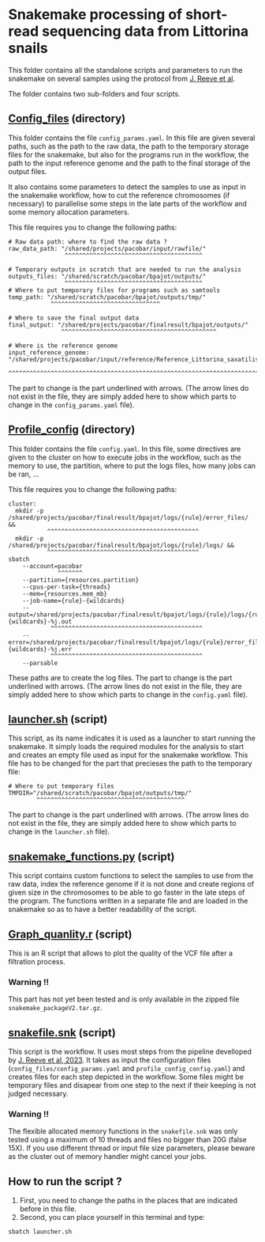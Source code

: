 # Snakemake processing of short-read sequencing data from Littorina snails

This folder contains all the standalone scripts and parameters to run the snakemake on several samples using the protocol from [J. Reeve et al](https://www.protocols.io/private/C9EE16909F3011EE839C0A58A9FEAC02). 


The folder contains two sub-folders and four scripts.

## [Config_files](./config_files/) (directory)

This folder contains the file `config_params.yaml`. In this file are given several paths, such as the path to the raw data, the path to the temporary storage files for the snakemake, but also for the programs run in the workflow, the path to the input reference genome and the path to the final storage of the output files.

It also contains some parameters to detect the samples to use as input in the snakemake workflow, how to cut the reference chromosomes (if necessary) to parallelise some steps in the late parts of the workflow and some memory allocation parameters.

This file requires you to change the following paths:
```
# Raw data path: where to find the raw data ?
raw_data_path: "/shared/projects/pacobar/input/rawfile/"
                ^^^^^^^^^^^^^^^^^^^^^^^^^^^^^^^^^^^^^^^

# Temporary outputs in scratch that are needed to run the analysis
outputs_files: "/shared/scratch/pacobar/bpajot/outputs/"
                ^^^^^^^^^^^^^^^^^^^^^^^^^^^^^^^^^^^^^^^
# Where to put temporary files for programs such as samtools
temp_path: "/shared/scratch/pacobar/bpajot/outputs/tmp/"
            ^^^^^^^^^^^^^^^^^^^^^^^^^^^^^^^

# Where to save the final output data
final_output: "/shared/projects/pacobar/finalresult/bpajot/outputs/"
               ^^^^^^^^^^^^^^^^^^^^^^^^^^^^^^^^^^^^^^^^^^^^

# Where is the reference genome
input_reference_genome: "/shared/projects/pacobar/input/reference/Reference_Littorina_saxatilis_reshape.fa"
                         ^^^^^^^^^^^^^^^^^^^^^^^^^^^^^^^^^^^^^^^^^^^^^^^^^^^^^^^^^^^^^^^^^^^^^^^^^^^^^^^^^
```
The part to change is the part underlined with arrows. (The arrow lines do not exist in the file, they are simply added here to show which parts to change in the `config_params.yaml` file).


## [Profile_config](./profile_config/) (directory)

This folder contains the file `config.yaml`. In this file, some directives are given to the cluster on how to execute jobs in the workflow, such as the memory to use, the partition, where to put the logs files, how many jobs can be ran, ...

This file requires you to change the following paths: 
```
cluster:
  mkdir -p /shared/projects/pacobar/finalresult/bpajot/logs/{rule}/error_files/ &&
           ^^^^^^^^^^^^^^^^^^^^^^^^^^^^^^^^^^^^^^^^^^^
  mkdir -p /shared/projects/pacobar/finalresult/bpajot/logs/{rule}/logs/ &&
           ^^^^^^^^^^^^^^^^^^^^^^^^^^^^^^^^^^^^^^^^^^^
sbatch
    --account=pacobar
              ^^^^^^^
    --partition={resources.partition}
    --cpus-per-task={threads}
    --mem={resources.mem_mb}
    --job-name={rule}-{wildcards}
    --output=/shared/projects/pacobar/finalresult/bpajot/logs/{rule}/logs/{rule}-{wildcards}-%j.out
            ^^^^^^^^^^^^^^^^^^^^^^^^^^^^^^^^^^^^^^^^^^^
    --error=/shared/projects/pacobar/finalresult/bpajot/logs/{rule}/error_files/{rule}-{wildcards}-%j.err
            ^^^^^^^^^^^^^^^^^^^^^^^^^^^^^^^^^^^^^^^^^^^
    --parsable
```
These paths are to create the log files. The part to change is the part underlined with arrows. (The arrow lines do not exist in the file, they are simply added here to show which parts to change in the `config.yaml` file).

## [launcher.sh](./launcher.sh) (script)

This script, as its name indicates it is used as a launcher to start running the snakemake. It simply loads the required modules for the analysis to start and creates an empty file used as input for the snakemake workflow.
This file has to be changed for the part that precieses the path to the temporary file:
```
# Where to put temporary files
TMPDIR="/shared/scratch/pacobar/bpajot/outputs/tmp/"
        ^^^^^^^^^^^^^^^^^^^^^^^^^^^^^^^^^^^^^^^^^^
```
The part to change is the part underlined with arrows. (The arrow lines do not exist in the file, they are simply added here to show which parts to change in the `launcher.sh` file).

## [snakemake_functions.py](./snakemake_functions.py) (script)

This script contains custom functions to select the samples to use from the raw data, index the reference genome if it is not done and create regions of given size in the chromosomes to be able to go faster in the late steps of the program. The functions written in a separate file and are loaded in the snakemake so as to have a better readability of the script.

## [Graph_quanlity.r](./Graph_quality.r) (script)

This is an R script that allows to plot the quality of the VCF file after a filtration process. 

### Warning !!

This part has not yet been tested and is only available in the zipped file `snakemake_packageV2.tar.gz`.

## [snakefile.snk](./snakefile.snk) (script)

This script is the workflow. It uses most steps from the pipeline develloped by [J. Reeve et al, 2023](https://www.protocols.io/private/C9EE16909F3011EE839C0A58A9FEAC02). It takes as input the configuration files (`config_files/config_params.yaml` and `profile_config_config.yaml`) and creates files for each step depicted in the workflow. Some files might be temporary files and disapear from one step to the next if their keeping is not judged necessary.

### Warning !!

The flexible allocated memory functions in the `snakefile.snk` was only tested using a maximum of 10 threads and files no bigger than 20G (false 15X). If you use different thread or input file size parameters, please beware as the cluster out of memory handler might cancel your jobs.

## How to run the script ?

1. First, you need to change the paths in the places that are indicated before in this file.
1. Second, you can place yourself in this terminal and type:
```
sbatch launcher.sh
```
